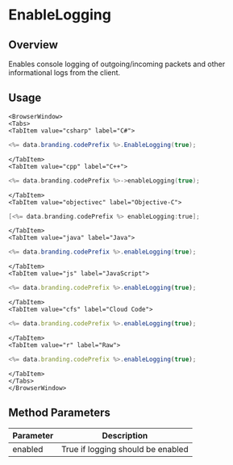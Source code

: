 # EnableLogging
## Overview
Enables console logging of outgoing/incoming packets and other informational logs from the client.

## Usage

```mdx-code-block
<BrowserWindow>
<Tabs>
<TabItem value="csharp" label="C#">
```

```csharp
<%= data.branding.codePrefix %>.EnableLogging(true);
```

```mdx-code-block
</TabItem>
<TabItem value="cpp" label="C++">
```

```cpp
<%= data.branding.codePrefix %>->enableLogging(true);
```

```mdx-code-block
</TabItem>
<TabItem value="objectivec" label="Objective-C">
```

```objectivec
[<%= data.branding.codePrefix %> enableLogging:true];
```

```mdx-code-block
</TabItem>
<TabItem value="java" label="Java">
```

```java
<%= data.branding.codePrefix %>.enableLogging(true);
```

```mdx-code-block
</TabItem>
<TabItem value="js" label="JavaScript">
```

```javascript
<%= data.branding.codePrefix %>.enableLogging(true);
```

```mdx-code-block
</TabItem>
<TabItem value="cfs" label="Cloud Code">
```

```javascript
<%= data.branding.codePrefix %>.enableLogging(true);
```

```mdx-code-block
</TabItem>
<TabItem value="r" label="Raw">
```

```javascript
<%= data.branding.codePrefix %>.enableLogging(true);
```

```mdx-code-block
</TabItem>
</Tabs>
</BrowserWindow>
```

## Method Parameters
Parameter | Description
--------- | -----------
enabled | True if logging should be enabled



